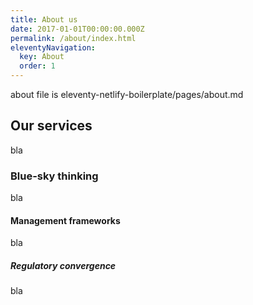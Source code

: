 ```yaml
---
title: About us
date: 2017-01-01T00:00:00.000Z
permalink: /about/index.html
eleventyNavigation:
  key: About
  order: 1
---
```

about file is eleventy-netlify-boilerplate/pages/about.md

## Our services
bla
### Blue-sky thinking
bla
#### Management frameworks
bla
##### Regulatory convergence
bla
